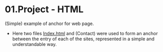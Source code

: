 # 01.Project - HTML
(Simple) example of anchor for web page.

 - Here two files [Index.html](../DexxterGWM/01.Project-HTML/Index.html) and (Contact) were used to form an anchor between the entry of each of the sites, represented in a simple and understandable way.
